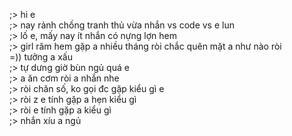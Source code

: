 ;> hi e<br>
;> nay rảnh chồng tranh thủ vừa nhắn vs code vs e lun<br>
;> lố e, mấy nay ít nhắn có nựng lợn hem<br>
;> girl răm hem gặp a nhiều tháng ròi chắc quên mặt a như nào ròi<br>
=)) tưởng a xấu<br>
;> tự dưng giờ bùn ngủ quá e<br>
;> a ăn cơm ròi a nhắn nhe<br>
;> ròi chăn số, ko gọi đc gặp kiểu gì e<br>
;> ròi z e tính gặp a hẹn kiểu gì<br>
;> ròi e tính gặp a kiểu gì<br>
;> nhắn xíu a ngủ
